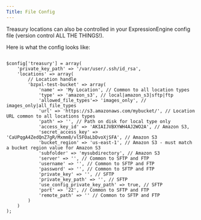 ```yaml
---
Title: File Config
---
```


Treasury locations can also be controlled in your ExpressionEngine config file (version control ALL THE THINGS!).

Here is what the config looks like:

<div class="content-blocks__pre-wrapper content-blocks__pre-wrapper--example">
<pre class="content-blocks__pre content-blocks__pre--example language-php">
<code class="content-blocks__code content-blocks__code--example language-php">
$config['treasury'] = array(
	'private_key_path' => '/var/user/.ssh/id_rsa',
	'locations' => array(
		// Location handle
		'bzpxl-test-bucket' => array(
			'name' => 'My Location', // Common to all location types
			'type' => 'amazon_s3', // local|amazon_s3|sftp|ftp
			'allowed_file_types'=> 'images_only', // images_only|all_file_types
			'url' => 'https://s3.amazonaws.com/mybucket/', // Location URL common to all locations types
			'path' => '', // Path on disk for local type only
			'access_key_id' => 'AKIAIJVBXYWH4AJ2WO2A', // Amazon S3,
			'secret_access_key' => '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', // Amazon S3
			'bucket_region' => 'us-east-1', // Amazon S3 - must match a bucket region value for Amazon S3
			'subfolder' => 'mysubdirectory', // Amazon S3
			'server' => '', // Common to SFTP and FTP
			'username' => '', // Common to SFTP and FTP
			'password' => '', // Common to SFTP and FTP
			'private_key' => '', // SFTP
			'private_key_path' => '', // SFTP
			'use_config_private_key_path' => true, // SFTP
			'port' => '22', // Common to SFTP and FTP
			'remote_path' => '' // Common to SFTP and FTP
		)
	)
);
</code>
</pre>
</div>
